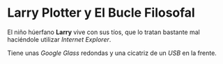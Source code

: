 # Larry Plotter y El Bucle Filosofal

El niño húerfano **Larry** vive con sus tíos, que lo tratan bastante mal haciéndole utilizar *Internet Explorer*.

Tiene unas *Google Glass* redondas y una cicatriz de un *USB* en la frente.

